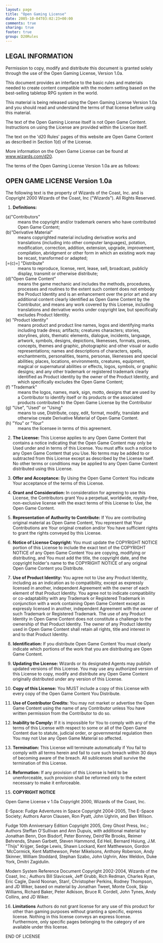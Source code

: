 ```yaml
---
layout: page
title: "Open Gaming License"
date: 2005-10-04T03:02:23+00:00
comments: true
sharing: true
footer: true
group: D20Rules
---
```


## LEGAL INFORMATION

Permission to copy, modify and distribute this document is granted solely through the use of the Open Gaming License, Version 1.0a. 

This document provides an interface to the basic rules and materials needed to create content compatible with the modern setting based on the best-selling tabletop RPG system in the world. 

This material is being released using the Open Gaming License Version 1.0a and you should read and understand the terms of that license before using this material. 

The text of the Open Gaming License itself is not Open Game Content. Instructions on using the License are provided within the License itself. 

The text on the 'd20 Rules' pages of this website are Open Game Content as described in Section 1(d) of the License. 

More information on the Open Game License can be found at www.wizards.com/d20.

The terms of the Open Gaming License Version 1.0a are as follows: 

## OPEN GAME LICENSE Version 1.0a

The following text is the property of Wizards of the Coast, Inc. and is Copyright 2000 Wizards of the Coast, Inc ("Wizards"). All Rights Reserved. 

1. **Definitions:** 

<dl><dt>(a)"Contributors"</dt><dd>means the copyright and/or trademark owners who have contributed Open Game Content; </dd>
<dt>(b)"Derivative Material"</dt><dd>means copyrighted material including derivative works and translations (including into other computer languages), potation, modification, correction, addition, extension, upgrade, improvement, compilation, abridgment or other form in which an existing work may be recast, transformed or adapted; </dd>
<dt>[=(c)=] "Distribute"</dt><dd>means to reproduce, license, rent, lease, sell, broadcast, publicly display, transmit or otherwise distribute; </dd>
<dt>(d)"Open Game Content"</dt><dd>means the game mechanic and includes the methods, procedures, processes and routines to the extent such content does not embody the Product Identity and is an enhancement over the prior art and any additional content clearly identified as Open Game Content by the Contributor, and means any work covered by this License, including translations and derivative works under copyright law, but specifically excludes Product Identity. </dd>
<dt>(e) "Product Identity"</dt><dd>means product and product line names, logos and identifying marks including trade dress; artifacts; creatures characters; stories, storylines, plots, thematic elements, dialogue, incidents, language, artwork, symbols, designs, depictions, likenesses, formats, poses, concepts, themes and graphic, photographic and other visual or audio representations; names and descriptions of characters, spells, enchantments, personalities, teams, personas, likenesses and special abilities; places, locations, environments, creatures, equipment, magical or supernatural abilities or effects, logos, symbols, or graphic designs; and any other trademark or registered trademark clearly identified as Product identity by the owner of the Product Identity, and which specifically excludes the Open Game Content; </dd>
<dt>(f) "Trademark"</dt><dd>means the logos, names, mark, sign, motto, designs that are used by a Contributor to identify itself or its products or the associated products contributed to the Open Game License by the Contributor </dd>
<dt>(g) "Use", "Used" or "Using"</dt><dd>means to use, Distribute, copy, edit, format, modify, translate and otherwise create Derivative Material of Open Game Content. </dd>
<dt>(h) "You" or "Your"</dt><dd>means the licensee in terms of this agreement. </dd>
</dl>

2. **The License:** This License applies to any Open Game Content that contains a notice indicating that the Open Game Content may only be Used under and in terms of this License. You must affix such a notice to any Open Game Content that you Use. No terms may be added to or subtracted from this License except as described by the License itself. No other terms or conditions may be applied to any Open Game Content distributed using this License. 

3. **Offer and Acceptance:** By Using the Open Game Content You indicate Your acceptance of the terms of this License. 

4. **Grant and Consideration:** In consideration for agreeing to use this License, the Contributors grant You a perpetual, worldwide, royalty-free, non-exclusive license with the exact terms of this License to Use, the Open Game Content. 

5. **Representation of Authority to Contribute:** If You are contributing original material as Open Game Content, You represent that Your Contributions are Your original creation and/or You have sufficient rights to grant the rights conveyed by this License. 

6. **Notice of License Copyright:** You must update the COPYRIGHT NOTICE portion of this License to include the exact text of the COPYRIGHT NOTICE of any Open Game Content You are copying, modifying or distributing, and You must add the title, the copyright date, and the copyright holder's name to the COPYRIGHT NOTICE of any original Open Game Content you Distribute. 

7. **Use of Product Identity:** You agree not to Use any Product Identity, including as an indication as to compatibility, except as expressly licensed in another, independent Agreement with the owner of each element of that Product Identity. You agree not to indicate compatibility or co-adaptability with any Trademark or Registered Trademark in conjunction with a work containing Open Game Content except as expressly licensed in another, independent Agreement with the owner of such Trademark or Registered Trademark. The use of any Product Identity in Open Game Content does not constitute a challenge to the ownership of that Product Identity. The owner of any Product Identity used in Open Game Content shall retain all rights, title and interest in and to that Product Identity. 

8. **Identification:** If you distribute Open Game Content You must clearly indicate which portions of the work that you are distributing are Open Game Content. 

9. **Updating the License:** Wizards or its designated Agents may publish updated versions of this License. You may use any authorized version of this License to copy, modify and distribute any Open Game Content originally distributed under any version of this License. 

10. **Copy of this License:** You MUST include a copy of this License with every copy of the Open Game Content You Distribute. 

11. **Use of Contributor Credits:** You may not market or advertise the Open Game Content using the name of any Contributor unless You have written permission from the Contributor to do so. 

12. **Inability to Comply:** If it is impossible for You to comply with any of the terms of this License with respect to some or all of the Open Game Content due to statute, judicial order, or governmental regulation then You may not Use any Open Game Material so affected. 

13. **Termination:** This License will terminate automatically if You fail to comply with all terms herein and fail to cure such breach within 30 days of becoming aware of the breach. All sublicenses shall survive the termination of this License. 

14. **Reformation:** If any provision of this License is held to be unenforceable, such provision shall be reformed only to the extent necessary to make it enforceable. 

15. **COPYRIGHT NOTICE** 

Open Game License v 1.0a Copyright 2000, Wizards of the Coast, Inc.

E-Space: Fudge Adventures in Space Copyright 2004-2005, The E-Space Society; Authors Aaron Clausen, Ron Pyatt, John Ughrin, and Ben Wilson.

Fudge 10th Anniversary Edition Copyright 2005, Grey Ghost Press, Inc.; Authors Steffan O'Sullivan and Ann Dupuis, with additional material by Jonathan Benn, Don Bisdorf, Peter Bonney, Deird'Re Brooks, Reimer Behrends, Shawn Garbett, Steven Hammond, Ed Heil, Bernard Hsiung, J.M. "Thijs" Krijger, Sedge Lewis, Shawn Lockard, Kent Matthewson, Gordon `McCormick, Kent Matthewson, Peter Mikelsons, Anthony Roberson, Andy Skinner, William Stoddard, Stephan Szabo, John Ughrin, Alex Weldon, Duke York, Dmitri Zagidulin. 

Modern System Reference Document Copyright 2002-2004, Wizards of the Coast, Inc.; Authors Bill Slavicsek, Jeff Grubb, Rich Redman, Charles Ryan, Eric Cagle, David Noonan, Stan!, Christopher Perkins, Rodney Thompson, and JD Wiker,  based on material by Jonathan Tweet, Monte Cook, Skip Williams, Richard Baker, Peter Adkison, Bruce R. Cordell, John Tynes, Andy Collins, and JD Wiker.

16. **Limitations** Authors do not grant license for any use of this product for other than gaming purposes without granting a specific, express license. Nothing in this license conveys an express license. Furthermore, only specific pages belonging to the category of  are available under this license.

END OF LICENSE
